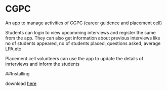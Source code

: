 # CGPC
An app to manage activities of CGPC (career guidence and placement cell)

Students can login to view upcomming interviews and register the same from the app.
They can also get information about previous interviews like no of students appeared, no of students placed, questions asked, average LPA,etc

Placement cell volunteers can use the app to update the details of inrterviews and inform the students

##Installing

download [here](https://github.com/the-code-builder/CGPC/blob/master/app/build/outputs/apk/debug/app-debug.apk)

